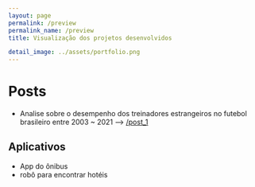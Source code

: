 ```yaml
---
layout: page
permalink: /preview
permalink_name: /preview
title: Visualização dos projetos desenvolvidos

detail_image: ../assets/portfolio.png
---
```


# Posts

 - Analise sobre o desempenho dos treinadores estrangeiros no futebol brasileiro 
   entre 2003 ~ 2021 --> [/post_1](post/post_1/post_1)

## Aplicativos 

- App do ônibus 
- robô para encontrar hotéis
